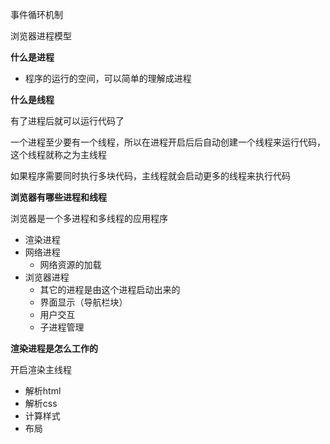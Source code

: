 事件循环机制

浏览器进程模型

**什么是进程**

+ 程序的运行的空间，可以简单的理解成进程

**什么是线程**

有了进程后就可以运行代码了

一个进程至少要有一个线程，所以在进程开启后后自动创建一个线程来运行代码，这个线程就称之为主线程 

如果程序需要同时执行多块代码，主线程就会启动更多的线程来执行代码

**浏览器有哪些进程和线程**

浏览器是一个多进程和多线程的应用程序

+ 渲染进程
+ 网络进程
  + 网络资源的加载
+ 浏览器进程
  +  其它的进程是由这个进程启动出来的
  + 界面显示（导航栏块）
  + 用户交互
  + 子进程管理

**渲染进程是怎么工作的**

开启渲染主线程

+ 解析html
+ 解析css
+ 计算样式
+ 布局





